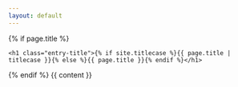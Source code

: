```yaml
---
layout: default
---
```



<article role="article">
  {% if page.title %}

    <h1 class="entry-title">{% if site.titlecase %}{{ page.title | titlecase }}{% else %}{{ page.title }}{% endif %}</h1>

  {% endif %}
  {{ content }}
</article>



